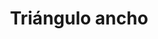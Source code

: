 ---
title: Triángulo ancho
date: 
draft: false

# descripcion
description : Aro de plata pasante

materials: Plata 925

color: Plateado

dimensions: 1cm x 1cm

code: 01-20-0451

type: "Aros"

categories: []

# Images
# first image will be shown in the product page
images:
  # - image: "images/path_to_image"
  # La ubicacion de las imagenes es imagenes/Aros/Aros.Solo Plata/01-20-0451-triangulo-ancho
  - image: "./images/aros/solo_plata/01-20-0451-triangulo-ancho_a.JPG"
  - image: "./images/aros/solo_plata/01-20-0451-triangulo-ancho_b.JPG"
---